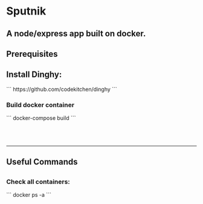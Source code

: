 # Sputnik
<h2>
A node/express app built on docker.
</h2>

<h2>
Prerequisites
</h2>
<h2>
Install Dinghy:
</h2>
```
https://github.com/codekitchen/dinghy
```

<h3>
Build docker container
</h3>
```
docker-compose build
```


<br>
<br>
<br>
<br>


<hr>

<h2>
Useful Commands
<h2>

<h3>
Check all containers:
</h3>
```
docker ps -a
```
